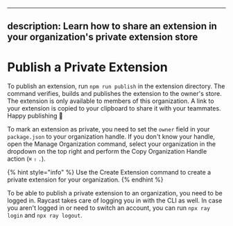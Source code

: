 <!-----------------------------------
 ⚠️⚠️⚠️
 DO NOT UPDATE THIS FILE.
 THIS MARKDOWN FILE HAS BEEN GENERATED FROM https://github.com/raycast/extensions/blob/main/docs/teams/publish-a-private-extension.md.
 PLEASE UPDATE THAT ONE INSTEAD.
 ⚠️⚠️⚠️
------------------------------------>
---
description: Learn how to share an extension in your organization's private extension store
---

# Publish a Private Extension

To publish an extension, run `npm run publish` in the extension directory. The command verifies, builds and publishes the extension to the owner's store. The extension is only available to members of this organization. A link to your extension is copied to your clipboard to share it with your teammates. Happy publishing 🥳

To mark an extension as private, you need to set the `owner` field in your `package.json` to your organization handle. If you don't know your handle, open the Manage Organization command, select your organization in the dropdown on the top right and perform the Copy Organization Handle action (`⌘` `⇧` `.`).

{% hint style="info" %}
Use the Create Extension command to create a private extension for your organization.
{% endhint %}

To be able to publish a private extension to an organization, you need to be logged in. Raycast takes care of logging you in with the CLI as well. In case you aren't logged in or need to switch an account, you can run `npx ray login` and `npx ray logout`.
